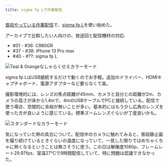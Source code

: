 ```yaml
---
title: sigma fp Lで作業配信
---
```

[普段やっている作業配信](https://www.youtube.com/c/r7kamura)で、[sigma fp L](https://www.amazon.co.jp/dp/B0916G94WV)を使い始めた。

アーカイブで比較したい人向けの、放送回と配信機材の対応:

*   #01 - #36: C980GR
*   #37 - #38: iPhone 13 Pro max
*   #40 - #??: sigma fp L

![](https://lh3.googleusercontent.com/docs/AG8NV2a0xJ1KFbSijZWuHlGctOHrM9ZhlUVeM1cy1iQxHJa5wVr2ecEMjHcKY2lYtpe9jnjshKokqCd1gVs4ywpyXIin3OaylCEn1oxs9deWV6LnHDTyM-xlkBG5Ygs5qwOzvRiYCZc9I52t0gDan-BoIEX3fRzeWUu2rHKIJ1z-QtzMKhZqBYfQuY4Pyg8kfyKEokyChJrscqJCEDlQVX-3oeUETmJs6FIAmDNg--NZIId5nf1IZ_dn6RSsJFcZCL-4oJoUG0FepAZabv_HHGmMxtwO5PPMtIoeQlzuULpaybbN1tUijJE2Pf6ybDKKbzNAx4qspkIzQkq0re862ueSCpzUAB-H5_Su_TBJSMo7QwBxdzsaAcRb5eDuUIjaF4poxaqez0gQ98uPpVMvWQxe2USGPNpM-p4i96fydj4t1OTLpa8vuxRiFNu9LTYtIADalIoRAnPZH4GSwle7yJIySsnOepReO1MogD5MbViFOgVJQKAVd0dhJr8lkF_hZW8tF0DLRKuCxvOyO2loA1WPE1h42-S_zeTODoWJwAn-dhT-kBEKYnjEeYbhL9BVLGjm1pkqbjvebiZI8UrJtU0D8LTu-cP1JwCWNmJi6nOpSbgHg_j3iCGShncBe9jZ3veXTzmbHav7X5mHzG00F5nyfPfQTgxQF2buKlm_DWApk-KV0iBlsvHs6saS9N9iWgI-QidAk6BLI1H3Uh_M7MzMrcY3OiRY6XpMSkcqqlPLWEHqATm3TsTen2a_XMjn-kWwcNXy3xWchqLXd3feEAA9QD2ZkW_Z5tYJ19QBBmPhv4x5lYoNi2kL2pT2LD8tvse2oZPpKoIUuAg9RJbKomqJgDjdZGhrRIjkhlpM_gdWjBoDC-SiXtyKD3eaDnE47qgScJOfRE9RmpQ79FAoPnz-qSLKDLF7DVnUG0a9cjHjzpMj1tFrxZCQk8xAzJD8Jg7hQi2iZzLMhwqpjeMlEU3IRbMFvpno8K1l1WRoXoTpMPqsaezVN86dJcNm4uAOmRfeapgihZNYfShKpZ5mIZWxfVoQs8XNx4qV_QBfXu28KqDcUEP7J9Xtub3gJ7D6SiIIxWuwnXm5gKEnc7GkaeBqBO28UQdDsbygBPkjOT__HzaWuZN6dZR1FslVD_NDoDa9WmQpZNcppJccn2ID5n6H67jDN9pWMctxXFQeXCUeAHd89yn4s53mYPy7LmKxvV853m6CzRiFhNt6_SD7WIWezaAXmJBr3DMGBnWA9Uo9FFiFwi4I "Teal & Orangeなしゃらくせえカラーモード")

sigma fp LはUSB接続するだけで動くのでお手軽。追加のドライバー、HDMIキャプチャボード、電源アダプターなど要らなくて楽。

撮影環境的には、レンズの焦点距離が45mm、カメラと自分との距離が2m、カメラの高さが床から1.4mで、4mのUSBケーブルでPCと接続している。配信で使う場合、空間的に余裕が無いことが多い。基本的にはもう少し広角のレンズを使った方が良いように感じている。標準ズームレンズぐらいが丁度良いかも。

![](https://lh3.googleusercontent.com/docs/AG8NV2bRSqmXSvgM_kAcR5yxtoHuxFIG9MDxODok1Q_EJ81-ov7HqBfowCc9CkUsfa4Eg9wVaRYhDUMdEUH8PhFgYdE0tg7g-34gOKads3w9G7gHjBiERxaI9M5FRLtqghxww_sjnnbbpJYi9baRvw6a5_7mnYpcN6PP97vVYXVejTrN4F1Jo6evufI7aly6Q4oKP3HQt-bQumd8hUH389r1uHsMIR0gT3fVI-bEA6jfTJyhT5mSNlQJQd2pSmh9lR7DaMC2l8aXDJijIGTf7NeFXRgQL7JiJEsmHrcvweccVeLbcD6sxQ0uDyfzymmv6CnHhzz1XXn-h9fN5rS_TbiyxghViLzMHTJro6l3uEO72zYpROPIebp-nEdhk-lLQT1897Cg9Vqbo_kgt4ApwPFPj2DgJ30aRKey4t2TETO4X3zVvBxZoynGeT7Zr67kaNW6OQH9mRUCjIxTkSEBXHh6qseOvpdo3A3cFxW2v68t9TXEV_BtTPw0Z3jknmMGsQXhPe6Rt7Jk1BVpYj-lidzHGkRebJlwS5YxB2STGQ3OlYf2K7C-EI28ocCQykup1Wo3PZ8iDM4XUF4teXq111V6MitQPUU2fTu_aZhtzFmObAJpa3iIIeWoGmnq_tIqQi3-tEsOjKUHjxUFuGJ7zy6tiDlNe8yEc7mx7dl2zuAT7CclAJZHPVGHYxX-ZmXdlyoLCF8gywi_gaOc5Fo6s96aoSZ7DgLlrlX-pIXBlUF2Tg9m6sm45WiTz7HcFhYUJrXl4vlCrbQpRh6IXDRKCS6vyaMvRnghV9Cax7XnZFttROpQuRgHer23Zpmc1LqteZ_-2D3SUYVTiehWbawi7YVtDGEiu3D5o0wWv2r2UaowU0sWjRnFczAwZ5QYSJaQ3VZxM-R28i9nymVqU1tDJtldhPNmbpVppokZ6lTf3jiN34DGc6xPPOFNH16X8TyZsSYSpH5vgCO8RB1J1Aj-l6p-ziMF8pia0V_c0C3D2zl0DhgeDssnDG3uqmP-jhWRD8j3wVxEvnAAIydu8jJFp99H56B-gG1QZ11Jbzc8cPtVCMg7IgCwPOWzzdaz459pvyp-wcB-LhcqBwU-iMmxUXp9nFhwM-mB4oBuBoxiwAEGCN4gRCP7Od1a7B2QhAnQ0iZ5789JUekfY_4iOoPZylUE_AUmwjSIwthSJzCnDoRPgB4zqbYdQhEpIYVWlXqXN--ZMptu7OaEyfGrff4Oe2ujZhbG-C6gJWB-e3lm_5w9b8npZNDd "スタンダードなカラーモード")

気になっていた熱の具合について。配信中のカメラに触れてみると、普段静止画を撮り続けているときぐらいの温度になっていて、一見した限りではめちゃくちゃに熱くなるということは無さそうに思う。この日は解像度1080p、フレームレート29.97fps、室温27℃で9時間配信していて、特に問題は認識できなかった。
